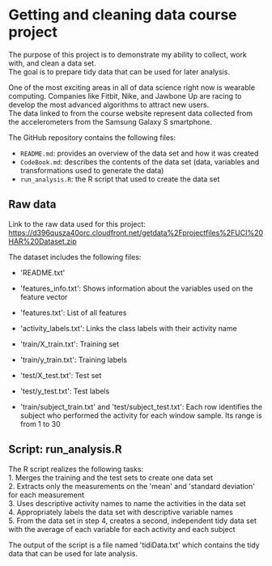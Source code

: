 # Getting and cleaning data course project

The purpose of this project is to demonstrate my ability to collect, work with, and clean a data set.  
The goal is to prepare tidy data that can be used for later analysis.  
  
One of the most exciting areas in all of data science right now is wearable computing. Companies like Fitbit, Nike, and Jawbone Up are racing to develop the most advanced algorithms to attract new users.  
The data linked to from the course website represent data collected from the accelerometers from the Samsung Galaxy S smartphone. 
  
  
The GitHub repository contains the following files:  
- `README.md`: provides an overview of the data set and how it was created  
- `CodeBook.md`: describes the contents of the data set (data, variables and transformations used to generate the data)  
- `run_analysis.R`: the R script that used to create the data set  


## Raw data
Link to the raw data used for this project:   
https://d396qusza40orc.cloudfront.net/getdata%2Fprojectfiles%2FUCI%20HAR%20Dataset.zip

The dataset includes the following files:  

- 'README.txt'  

- 'features_info.txt': Shows information about the variables used on the feature vector  

- 'features.txt': List of all features  

- 'activity_labels.txt': Links the class labels with their activity name  

- 'train/X_train.txt': Training set  

- 'train/y_train.txt': Training labels  

- 'test/X_test.txt': Test set  

- 'test/y_test.txt': Test labels  

- 'train/subject_train.txt' and 'test/subject_test.txt': Each row identifies the subject who performed the activity for each window sample. Its range is from 1 to 30  


## Script: run_analysis.R
The R script realizes the following tasks:  
    1. Merges the training and the test sets to create one data set  
    2. Extracts only the measurements on the 'mean' and 'standard deviation' for each measurement  
    3. Uses descriptive activity names to name the activities in the data set  
    4. Appropriately labels the data set with descriptive variable names  
    5. From the data set in step 4, creates a second, independent tidy data set with the average of each variable for each activity and each subject  
  
The output of the script is a file named 'tidiData.txt' which contains the tidy data that can be used for late analysis.  